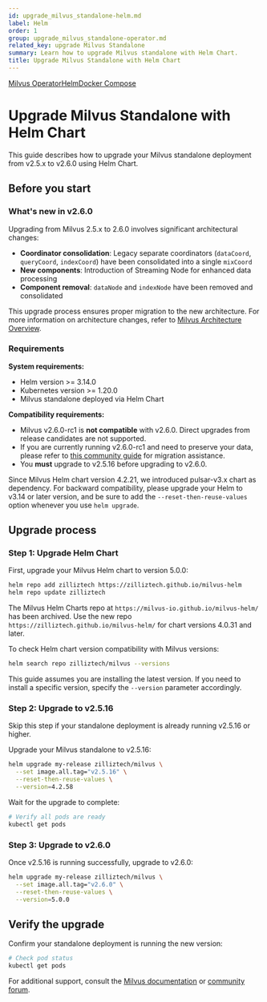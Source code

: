 ```yaml
---
id: upgrade_milvus_standalone-helm.md
label: Helm
order: 1
group: upgrade_milvus_standalone-operator.md
related_key: upgrade Milvus Standalone
summary: Learn how to upgrade Milvus standalone with Helm Chart.
title: Upgrade Milvus Standalone with Helm Chart
---
```


<div class="tab-wrapper"><a href="upgrade_milvus_standalone-operator.md" class=''>Milvus Operator</a><a href="upgrade_milvus_standalone-helm.md" class='active '>Helm</a><a href="upgrade_milvus_standalone-docker.md" class=''>Docker Compose</a></div>


# Upgrade Milvus Standalone with Helm Chart

This guide describes how to upgrade your Milvus standalone deployment from v2.5.x to v2.6.0 using Helm Chart.

## Before you start

### What's new in v2.6.0

Upgrading from Milvus 2.5.x to 2.6.0 involves significant architectural changes:

- **Coordinator consolidation**: Legacy separate coordinators (`dataCoord`, `queryCoord`, `indexCoord`) have been consolidated into a single `mixCoord`
- **New components**: Introduction of Streaming Node for enhanced data processing
- **Component removal**: `dataNode` and `indexNode` have been removed and consolidated

This upgrade process ensures proper migration to the new architecture. For more information on architecture changes, refer to [Milvus Architecture Overview](architecture_overview.md).

### Requirements

**System requirements:**
- Helm version >= 3.14.0
- Kubernetes version >= 1.20.0
- Milvus standalone deployed via Helm Chart

**Compatibility requirements:**
- Milvus v2.6.0-rc1 is **not compatible** with v2.6.0. Direct upgrades from release candidates are not supported.
- If you are currently running v2.6.0-rc1 and need to preserve your data, please refer to [this community guide](https://github.com/milvus-io/milvus/issues/43538#issuecomment-3112808997) for migration assistance.
- You **must** upgrade to v2.5.16 before upgrading to v2.6.0.

<div class="alert note">
Since Milvus Helm chart version 4.2.21, we introduced pulsar-v3.x chart as dependency. For backward compatibility, please upgrade your Helm to v3.14 or later version, and be sure to add the <code>--reset-then-reuse-values</code> option whenever you use <code>helm upgrade</code>.
</div>

## Upgrade process

### Step 1: Upgrade Helm Chart

First, upgrade your Milvus Helm chart to version 5.0.0:

```bash
helm repo add zilliztech https://zilliztech.github.io/milvus-helm
helm repo update zilliztech
```

<div class="alert note">
The Milvus Helm Charts repo at <code>https://milvus-io.github.io/milvus-helm/</code> has been archived. Use the new repo <code>https://zilliztech.github.io/milvus-helm/</code> for chart versions 4.0.31 and later.
</div>

To check Helm chart version compatibility with Milvus versions:

```bash
helm search repo zilliztech/milvus --versions
```

This guide assumes you are installing the latest version. If you need to install a specific version, specify the `--version` parameter accordingly.

### Step 2: Upgrade to v2.5.16

<div class="alert-note">

Skip this step if your standalone deployment is already running v2.5.16 or higher.

</div>

Upgrade your Milvus standalone to v2.5.16:

```bash
helm upgrade my-release zilliztech/milvus \
  --set image.all.tag="v2.5.16" \
  --reset-then-reuse-values \
  --version=4.2.58
```

Wait for the upgrade to complete:

```bash
# Verify all pods are ready
kubectl get pods
```

### Step 3: Upgrade to v2.6.0

Once v2.5.16 is running successfully, upgrade to v2.6.0:

```bash
helm upgrade my-release zilliztech/milvus \
  --set image.all.tag="v2.6.0" \
  --reset-then-reuse-values \
  --version=5.0.0
```

## Verify the upgrade

Confirm your standalone deployment is running the new version:

```bash
# Check pod status
kubectl get pods
```

For additional support, consult the [Milvus documentation](https://milvus.io/docs) or [community forum](https://github.com/milvus-io/milvus/discussions).
